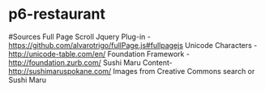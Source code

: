 p6-restaurant
=============
#Sources
Full Page Scroll Jquery Plug-in - https://github.com/alvarotrigo/fullPage.js#fullpagejs
Unicode Characters - http://unicode-table.com/en/
Foundation Framework - http://foundation.zurb.com/
Sushi Maru Content- http://sushimaruspokane.com/
Images from Creative Commons search or Sushi Maru
